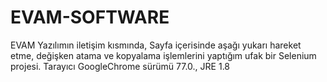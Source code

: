 # EVAM-SOFTWARE
EVAM Yazılımın iletişim kısmında, Sayfa içerisinde aşağı yukarı hareket etme,  değişken atama ve kopyalama işlemlerini yaptığım ufak bir Selenium projesi. Tarayıcı GoogleChrome sürümü 77.0., JRE 1.8
